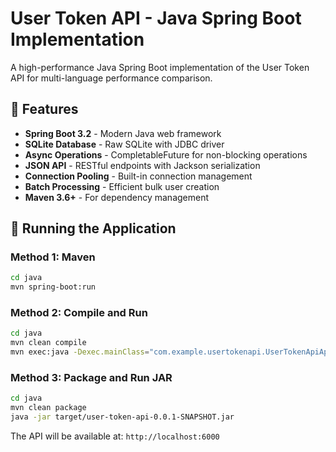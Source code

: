 # User Token API - Java Spring Boot Implementation

A high-performance Java Spring Boot implementation of the User Token API for multi-language performance comparison.

## 🚀 Features

- **Spring Boot 3.2** - Modern Java web framework
- **SQLite Database** - Raw SQLite with JDBC driver
- **Async Operations** - CompletableFuture for non-blocking operations
- **JSON API** - RESTful endpoints with Jackson serialization
- **Connection Pooling** - Built-in connection management
- **Batch Processing** - Efficient bulk user creation
- **Maven 3.6+** - For dependency management

## 🚀 Running the Application

### Method 1: Maven
```bash
cd java
mvn spring-boot:run
```

### Method 2: Compile and Run
```bash
cd java
mvn clean compile
mvn exec:java -Dexec.mainClass="com.example.usertokenapi.UserTokenApiApplication"
```

### Method 3: Package and Run JAR
```bash
cd java
mvn clean package
java -jar target/user-token-api-0.0.1-SNAPSHOT.jar
```

The API will be available at: `http://localhost:6000`

